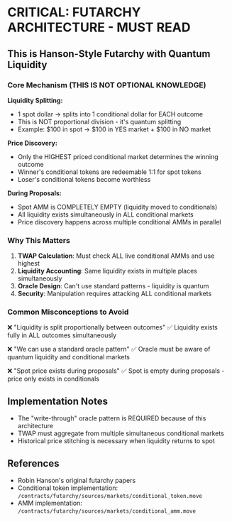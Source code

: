 # CRITICAL: FUTARCHY ARCHITECTURE - MUST READ

## This is Hanson-Style Futarchy with Quantum Liquidity

### Core Mechanism (THIS IS NOT OPTIONAL KNOWLEDGE)

**Liquidity Splitting:**
- 1 spot dollar → splits into 1 conditional dollar for EACH outcome
- This is NOT proportional division - it's quantum splitting
- Example: $100 in spot → $100 in YES market + $100 in NO market

**Price Discovery:**
- Only the HIGHEST priced conditional market determines the winning outcome
- Winner's conditional tokens are redeemable 1:1 for spot tokens
- Loser's conditional tokens become worthless

**During Proposals:**
- Spot AMM is COMPLETELY EMPTY (liquidity moved to conditionals)
- All liquidity exists simultaneously in ALL conditional markets
- Price discovery happens across multiple conditional AMMs in parallel

### Why This Matters

1. **TWAP Calculation**: Must check ALL live conditional AMMs and use highest
2. **Liquidity Accounting**: Same liquidity exists in multiple places simultaneously
3. **Oracle Design**: Can't use standard patterns - liquidity is quantum
4. **Security**: Manipulation requires attacking ALL conditional markets

### Common Misconceptions to Avoid

❌ "Liquidity is split proportionally between outcomes"
✅ Liquidity exists fully in ALL outcomes simultaneously

❌ "We can use a standard oracle pattern"
✅ Oracle must be aware of quantum liquidity and conditional markets

❌ "Spot price exists during proposals"
✅ Spot is empty during proposals - price only exists in conditionals

## Implementation Notes

- The "write-through" oracle pattern is REQUIRED because of this architecture
- TWAP must aggregate from multiple simultaneous conditional markets
- Historical price stitching is necessary when liquidity returns to spot

## References

- Robin Hanson's original futarchy papers
- Conditional token implementation: `/contracts/futarchy/sources/markets/conditional_token.move`
- AMM implementation: `/contracts/futarchy/sources/markets/conditional_amm.move`